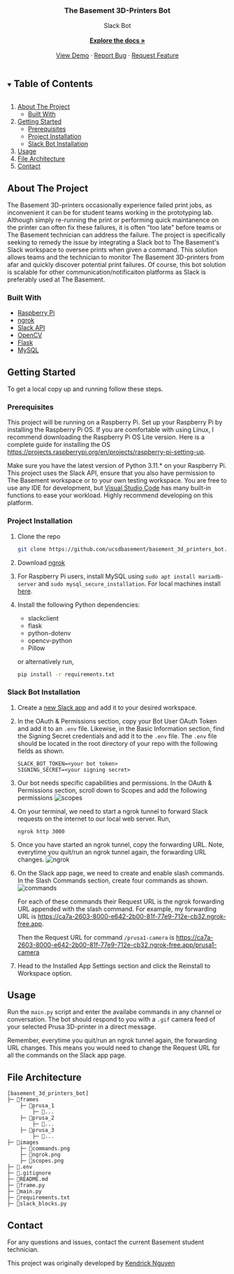 <p align="center">
  <h3 align="center">The Basement 3D-Printers Bot</h3>

  <p align="center">
    Slack Bot
    <br />   <br />
    <a href="https://github.com/github_username/repo_name"><strong>Explore the docs »</strong></a>
    <br />
    <br />
    <a href="https://github.com/github_username/repo_name">View Demo</a>
    ·
    <a href="https://github.com/github_username/repo_name/issues">Report Bug</a>
    ·
    <a href="https://github.com/github_username/repo_name/issues">Request Feature</a>
  </p>
</p>



<!-- TABLE OF CONTENTS -->
<details open="open">
  <summary><h2 style="display: inline-block">Table of Contents</h2></summary>
  <ol>
    <li>
      <a href="#about-the-project">About The Project</a>
      <ul>
        <li><a href="#built-with">Built With</a></li>
      </ul>
    </li>
    <li>
      <a href="#getting-started">Getting Started</a>
      <ul>
        <li><a href="#prerequisites">Prerequisites</a></li>
        <li><a href="#project-installation">Project Installation</a></li>
        <li><a href="#slack-bot-installation">Slack Bot Installation</a></li>
      </ul>
    </li>
    <li><a href="#usage">Usage</a></li>
    <li><a href="#file-architecture">File Architecture</a></li>
    <li><a href="#contact">Contact</a></li>
  </ol>
</details>



<!-- ABOUT THE PROJECT -->
## About The Project

The Basement 3D-printers occasionally experience failed print jobs, as inconvenient it can be for student teams working in the prototyping lab. Although simply re-running the print or performing quick maintanence on the printer can often fix these failures, it is often "too late" before teams or The
Basement technician can address the failure. The project is specifically seeking to remedy the issue by integrating a Slack bot to The Basement's Slack workspace to oversee prints when given a command. This solution allows teams and the technician to monitor The Basement 3D-printers from afar and quickly
discover potential print failures. Of course, this bot solution is scalable for other communication/notificaiton platforms as Slack is preferably used at The Basement.

### Built With

* [Raspberry Pi](https://www.raspberrypi.org/)
* [ngrok](https://ngrok.com/)
* [Slack API](https://api.slack.com/)
* [OpenCV](https://opencv.org/)
* [Flask](https://flask.palletsprojects.com/en/3.0.x/)
* [MySQL](https://www.mysql.com/)


<!-- GETTING STARTED -->
## Getting Started

To get a local copy up and running follow these steps.

### Prerequisites

This project will be running on a Raspberry Pi. Set up your Raspberry Pi by installing the Raspberry Pi OS. If you are comfortable with using Linux, I
recommend downloading the Raspberry Pi OS Lite version. Here is a complete guide for installing the OS https://projects.raspberrypi.org/en/projects/raspberry-pi-setting-up.

Make sure you have the latest version of Python 3.11.* on your Raspberry Pi. This project uses the Slack API, ensure that you also have permission to The Basement workspace or to your own testing workspace. You are free to use any IDE for development, but [Visual Studio Code](https://code.visualstudio.com/) has many built-in functions to ease your workload. Highly recommend developing on this platform.

### Project Installation

1. Clone the repo
   ```sh
   git clone https://github.com/ucsdbasement/basement_3d_printers_bot.git
   ```

2. Download [ngrok](https://ngrok.com/download)

3. For Raspberry Pi users, install MySQL using `sudo apt install mariadb-server` and `sudo mysql_secure_installation`. For local machines install [here](https://dev.mysql.com/downloads/mysql/).

3. Install the following Python dependencies:
    - slackclient
    - flask
    - python-dotenv
    - opencv-python
    - Pillow

   or alternatively run,
   ```sh
   pip install -r requirements.txt
   ```

### Slack Bot Installation

1. Create a [new Slack app](https://api.slack.com/apps) and add it to your desired workspace.

2. In the OAuth & Permissions section, copy your Bot User OAuth Token and add it to an `.env` file. Likewise, in the Basic Information section,
find the Signing Secret credentials and add it to the `.env` file. The `.env` file should be located in the root directory of your repo with the following fields as shown.

    ```
    SLACK_BOT_TOKEN=<your bot token>
    SIGNING_SECRET=<your signing secret>
    ```

3. Our bot needs specific capabilities and permissions. In the OAuth & Permissions section, scroll down to Scopes and add the following permissions
    ![scopes](images/scopes.png)

4. On your terminal, we need to start a ngrok tunnel to forward Slack requests on the internet to our local web server. Run,
    ```
    ngrok http 3000
    ```

5. Once you have started an ngrok tunnel, copy the forwarding URL. Note, everytime you quit/run an ngrok tunnel again, the forwarding URL changes.
    ![ngrok](images/ngrok.png)

6. On the Slack app page, we need to create and enable slash commands. In the Slash Commands section, create four commands as shown.
    ![commands](images/commands.png)

   For each of these commands their Request URL is the ngrok forwarding URL appended with the slash command. For example, my forwarding URL is https://ca7a-2603-8000-e642-2b00-81f-77e9-712e-cb32.ngrok-free.app. 
   
   Then the Request URL for command `/prusa1-camera` is https://ca7a-2603-8000-e642-2b00-81f-77e9-712e-cb32.ngrok-free.app/prusa1-camera

7. Head to the Installed App Settings section and click the Reinstall to Workspace option.

<!-- USAGE EXAMPLES -->
## Usage

Run the `main.py` script and enter the availabe commands in any channel or conversation. The bot should respond to you with a `.gif` camera feed of your selected Prusa 3D-printer in a direct message.

Remember, everytime you quit/run an ngrok tunnel again, the forwarding URL changes. This means you would need to change the Request URL for all the commands on the Slack app page.

<!-- File Architecture -->
## File Architecture

```
[basement_3d_printers_bot]
├─ 📁frames
    ├─ 📁prusa_1
        ├─ 📄...
    ├─ 📁prusa_2
        ├─ 📄...
    ├─ 📁prusa_3
        ├─ 📄...
├─ 📁images
    ├─ 📄commands.png
    ├─ 📄ngrok.png
    ├─ 📄scopes.png
├─ 📄.env
├─ 📄.gitignore
├─ 📄README.md
├─ 📄frame.py
├─ 📄main.py
├─ 📄requirements.txt
├─ 📄slack_blocks.py
```

<!-- CONTACT -->
## Contact

For any questions and issues, contact the current Basement student technician. 

This project was originally developed by [Kendrick Nguyen](https://github.com/kendrick010)